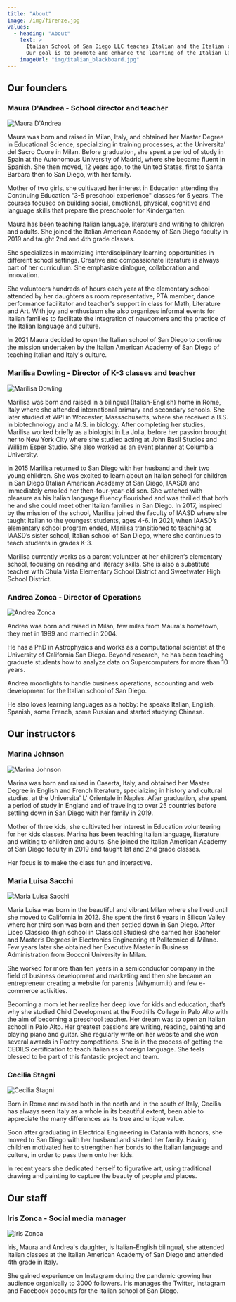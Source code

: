 ```yaml
---
title: "About"
image: /img/firenze.jpg
values:
  - heading: "About"
    text: >
      Italian School of San Diego LLC teaches Italian and the Italian culture to kids and adults. It was launched in collaboration with the Italian American Academy of San Diego (IAASD) as a continuation of their Italian language program for children here in San Diego.
      Our goal is to promote and enhance the learning of the Italian language and culture from a didactic and human point of view. Each week students are welcomed into an engaging environment that favors the pleasure of learning, and the Italian school gives students and their families a space to congregate, united by their passion for Italy and its language.
    imageUrl: "img/italian_blackboard.jpg"
---
```


## Our founders

### Maura D'Andrea - School director and teacher

![Maura D'Andrea](/img/maura_dandrea.jpg)

Maura was born and raised in Milan, Italy, and obtained her Master Degree in Educational Science, specializing in training processes, at the Universita' del Sacro Cuore in Milan.
Before graduation, she spent a period of study in Spain at the Autonomous University of Madrid, where she became fluent in Spanish.
She then moved, 12 years ago, to the United States, first to Santa Barbara then to San Diego, with her family.

Mother of two girls, she cultivated her interest in Education attending the Continuing Education "3-5 preschool experience" classes for 5 years. The courses focused on building social, emotional, physical, cognitive and language skills that prepare the preschooler for Kindergarten.

Maura has been teaching Italian language, literature and writing to children and adults. She joined the Italian American Academy of San Diego faculty in 2019 and taught 2nd and 4th grade classes. 

She specializes in maximizing interdisciplinary learning opportunities in different school settings. Creative and compassionate literature is always part of her curriculum. She emphasize dialogue, collaboration and innovation.

She volunteers hundreds of hours each year at the elementary school attended by her daughters as room representative, PTA member, dance performance facilitator and teacher's support in class for Math, Literature and Art.
With joy and enthusiasm she also organizes informal events for Italian families to facilitate the integration of newcomers and the practice of the Italian language and culture.

In 2021 Maura decided to open the Italian school of San Diego to continue the mission undertaken by the Italian American Academy of San Diego of teaching Italian and Italy's culture.

### Marilisa Dowling - Director of K-3 classes and teacher

![Marilisa Dowling](/img/marilisa_dowling.jpg)

Marilisa was born and raised in a bilingual (Italian-English) home in Rome, Italy where she attended international primary and secondary schools. She later studied at WPI in Worcester, Massachusetts, where she received a B.S. in biotechnology and a M.S. in biology. After completing her studies, Marilisa worked briefly as a biologist in La Jolla, before her passion brought her to New York City where she studied acting at John Basil Studios and William Esper Studio. She also worked as an event planner at Columbia University.

In 2015 Marilisa returned to San Diego with her husband and their two young children. She was excited to learn about an Italian school for children in San Diego (Italian American Academy of San Diego, IAASD) and immediately enrolled her then-four-year-old son. She watched with pleasure as his Italian language fluency flourished and was thrilled that both he and she could meet other Italian families in San Diego. In 2017, inspired by the mission of the school, Marilisa joined the faculty of IAASD where she taught Italian to the youngest students, ages 4-6. In 2021, when IAASD’s elementary school program ended, Marilisa transitioned to teaching at IAASD’s sister school, Italian school of San Diego, where she continues to teach students in grades K-3. 

Marilisa currently works as a parent volunteer at her children’s elementary school, focusing on reading and literacy skills. She is also a substitute teacher with Chula Vista Elementary School District and Sweetwater High School District.

### Andrea Zonca - Director of Operations

![Andrea Zonca](/img/andrea_zonca.jpg)

Andrea was born and raised in Milan, few miles from Maura's hometown, they met in 1999 and married in 2004.

He has a PhD in Astrophysics and works as a computational scientist at the University of California San Diego. Beyond research, he has been teaching graduate students how to analyze data on Supercomputers for more than 10 years.

Andrea moonlights to handle business operations, accounting and web development for the Italian school of San Diego.

He also loves learning languages as a hobby: he speaks Italian, English, Spanish, some French, some Russian and started studying Chinese.

## Our instructors

### Marina Johnson

![Marina Johnson](/img/marina_johnson.jpg)

Marina was born and raised in Caserta, Italy, and obtained her Master Degree in English and French literature, specializing in history and cultural studies, at the Universita' L' Orientale in Naples. After graduation, she spent a period of study in England and of traveling to over 25 countries before settling down in San Diego with her family in 2019.

Mother of three kids, she cultivated her interest in Education volunteering for her kids classes. Marina has been teaching Italian language, literature and writing to children and adults. She joined the Italian American Academy of San Diego faculty in 2019 and taught 1st and 2nd grade classes.

Her focus is to make the class fun and interactive.

### Maria Luisa Sacchi

![Maria Luisa Sacchi](/img/maria_luisa_sacchi.jpg)

Maria Luisa was born in the beautiful and vibrant Milan where she lived until she moved to California in 2012. She spent the first 6 years in Silicon Valley where her third son was born and then settled down in San Diego. After Liceo Classico (high school in Classical Studies) she earned her Bachelor and Master’s Degrees in Electronics Engineering at Politecnico di Milano. Few years later she obtained her Executive Master in Business Administration from Bocconi University in Milan.

She worked for more than ten years in a semiconductor company in the field of business development and marketing and then she became an entrepreneur creating a website for parents (Whymum.it) and few e-commerce activities.

Becoming a mom let her realize her deep love for kids and education, that’s why she studied Child Development at the Foothills College in Palo Alto with the aim of becoming a preschool teacher. Her dream was to open an Italian school in Palo Alto. Her greatest passions are writing, reading, painting and playing piano and guitar. She regularly write on her website and she won several awards in Poetry competitions. She is in the process of getting the CEDILS certification to teach Italian as a foreign language. She feels blessed to be part of this fantastic project and team.

### Cecilia Stagni

![Cecilia Stagni](/img/cecilia_stagni.jpg)

Born in Rome and raised both in the north and in the south of Italy, Cecilia has always seen Italy as a whole in its beautiful extent, been able to appreciate the many differences as its true and unique value.

Soon after graduating in Electrical Engineering in Catania with honors, she moved to San Diego with her husband and started her family. Having children motivated her to strengthen her bonds to the Italian language and culture, in order to pass them onto her kids.

In recent years she dedicated herself to figurative art, using traditional drawing and painting to capture the beauty of people and places.

## Our staff

### Iris Zonca - Social media manager

![Iris Zonca](/img/iris_zonca.jpg)

Iris, Maura and Andrea's daughter, is Italian-English bilingual, she attended Italian classes at the Italian American Academy of San Diego and attended 4th grade in Italy.

She gained experience on Instagram during the pandemic growing her audience organically to 3000 followers. Iris manages the Twitter, Instagram and Facebook accounts for the Italian school of San Diego.
